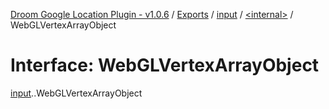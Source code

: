 [Droom Google Location Plugin - v1.0.6](../README.md) / [Exports](../modules.md) / [input](../modules/input.md) / [<internal\>](../modules/input._internal_.md) / WebGLVertexArrayObject

# Interface: WebGLVertexArrayObject

[input](../modules/input.md).[<internal>](../modules/input._internal_.md).WebGLVertexArrayObject
